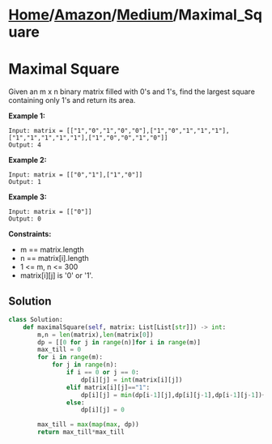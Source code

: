 # [Home](./../..)/[Amazon](./..)/[Medium](./)/Maximal_Square
<h1>Maximal Square</h1>

<p>
Given an m x n binary matrix filled with 0's and 1's, find the largest square containing only 1's and return its area.

</p>

<b>Example 1:</b>

    Input: matrix = [["1","0","1","0","0"],["1","0","1","1","1"],["1","1","1","1","1"],["1","0","0","1","0"]]
    Output: 4
    
<b>Example 2:</b>

    Input: matrix = [["0","1"],["1","0"]]
    Output: 1
    
<b>Example 3:</b>

    Input: matrix = [["0"]]
    Output: 0

<b>Constraints:</b>

- m == matrix.length
- n == matrix[i].length
- 1 <= m, n <= 300
- matrix[i][j] is '0' or '1'.

<h2>Solution</h2>

```python
class Solution:
    def maximalSquare(self, matrix: List[List[str]]) -> int:
        m,n = len(matrix),len(matrix[0])
        dp = [[0 for j in range(n)]for i in range(m)]
        max_till = 0
        for i in range(m):
            for j in range(n):
                if i == 0 or j == 0:
                    dp[i][j] = int(matrix[i][j])
                elif matrix[i][j]=="1":
                    dp[i][j] = min(dp[i-1][j],dp[i][j-1],dp[i-1][j-1])+1
                else:
                    dp[i][j] = 0

        max_till = max(map(max, dp))
        return max_till*max_till
```
